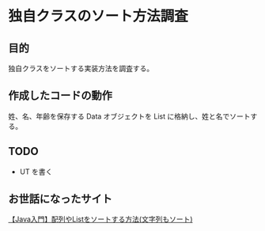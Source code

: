 # 独自クラスのソート方法調査

## 目的
独自クラスをソートする実装方法を調査する。  

## 作成したコードの動作

姓、名、年齢を保存する Data オブジェクトを List に格納し、姓と名でソートする。

## TODO

* UT を書く

## お世話になったサイト
[【Java入門】配列やListをソートする方法(文字列もソート)](https://www.sejuku.net/blog/14155)

